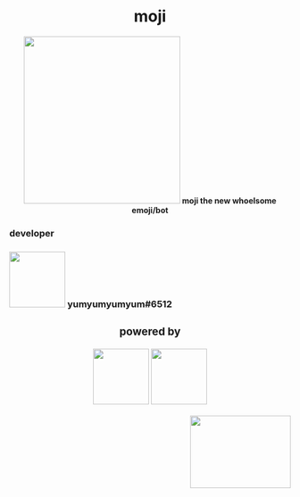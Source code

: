 <!--[![Anurag's github stats](https://github-readme-stats.vercel.app/api?username=yumm-b612&theme=onedark&show_icons=true)](https://github.com/anuraghazra/github-readme-stats) [![Top Langs](https://github-readme-stats.vercel.app/api/top-langs/?username=yumm-b612&layout=compact&theme=onedark)](https://github.com/anuraghazra/github-readme-stats)-->


<div align="center">
 <h1>moji</h1>
 
 <img width="280" height="300" src="https://raw.githubusercontent.com/yumm-b612/moji.py/main/moji.png"/>
 <b>moji the new whoelsome emoji/bot</b>
</div>

<div align="left">
 
 <h3>developer<h3> 
  <img styles="border: 2px solid red; border-radius: 25px;" width="100" height="100" src="https://cdn.discordapp.com/attachments/819660765018980393/821816728202903622/20210309_224533.jpg"/>
 <dev>
   yumyumyumyum#6512
 </dev>
 
 <div align = "center">
 <h3>powered by</h3>
 <p>
  <img src="https://i.giphy.com/media/LMt9638dO8dftAjtco/200.webp" width="100" />
  <img src="https://i.giphy.com/media/IdyAQJVN2kVPNUrojM/200.webp" width="100" />
 </p>
 </div>
 
</div>

<div align="right">
<a href="https://discord.gg/NaXhwqWxV9"><img width="180" height="130" src="https://discord.com/assets/e4923594e694a21542a489471ecffa50.svg"/></a>
</div>
